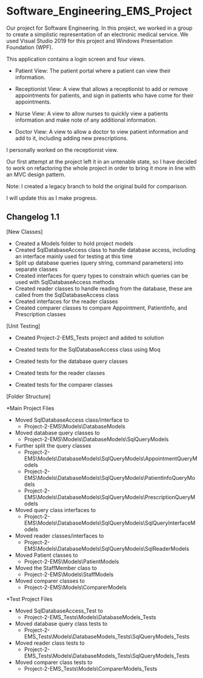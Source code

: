 # Software_Engineering_EMS_Project

Our project for Software Engineering. In this project, we worked in a group to create a simplistic representation of an electronic medical service.
We used Visual Studio 2019 for this project and Windows Presentation Foundation (WPF). 

This application contains a login screen and four views.

 - Patient View: The patient portal where a patient can view their information.

 - Receptionist View: A view that allows a receptionist to add or remove appointments for patients, and sign in patients who have come for their appointments.

 - Nurse View: A view to allow nurses to quickly view a patients information and make note of any additional information.

 - Doctor View: A view to allow a doctor to view patient information and add to it, including adding new prescriptions.


I personally worked on the receptionist view.

Our first attempt at the project left it in an untenable state, so I have decided to work on refactoring the whole project in order to bring it more in line with an MVC design pattern.

Note: I created a legacy branch to hold the original build for comparison.

I will update this as I make progress.

## Changelog 1.1
[New Classes]
 - Created a Models folder to hold project models
 - Created SqlDatabaseAccess class to handle database access, including an interface mainly used for testing at this time
 - Split up database queries (query string, command parameters) into separate classes
 - Created interfaces for query types to constrain which queries can be used with SqlDatabaseAccess methods
 - Created reader classes to handle reading from the database, these are called from the SqlDatabaseAccess class
 - Created interfaces for the reader classes
 - Created comparer classes to compare Appointment, PatientInfo, and Prescription classes

[Unit Testing]
 - Created Project-2-EMS_Tests project and added to solution

 - Created tests for the SqlDatabaseAccess class using Moq
 - Created tests for the database query classes
 - Created tests for the reader classes
 - Created tests for the comparer classes

[Folder Structure]

 *Main Project Files
 - Moved SqlDatabaseAccess class/interface to   
   - Project-2-EMS\Models\DatabaseModels
 - Moved database query classes to              
   - Project-2-EMS\Models\DatabaseModels\SqlQueryModels
 - Further split the query classes              
   - Project-2-EMS\Models\DatabaseModels\SqlQueryModels\AppointmentQueryModels
   - Project-2-EMS\Models\DatabaseModels\SqlQueryModels\PatientInfoQueryModels
   - Project-2-EMS\Models\DatabaseModels\SqlQueryModels\PrescriptionQueryModels
 - Moved query class interfaces to              
   - Project-2-EMS\Models\DatabaseModels\SqlQueryModels\SqlQueryInterfaceModels
 - Moved reader classes/interfaces to           
   - Project-2-EMS\Models\DatabaseModels\SqlQueryModels\SqlReaderModels
 - Moved Patient classes to                     
   - Project-2-EMS\Models\PatientModels
 - Moved the StaffMember class to               
   - Project-2-EMS\Models\StaffModels
 - Moved comparer classes to                    
   - Project-2-EMS\Models\ComparerModels
 
 *Test Project Files
 - Moved SqlDatabaseAccess_Test to              
   - Project-2-EMS_Tests\Models\DatabaseModels_Tests
 - Moved database query class tests to          
   - Project-2-EMS_Tests\Models\DatabaseModels_Tests\SqlQueryModels_Tests
 - Moved reader class tests to                  
   - Project-2-EMS_Tests\Models\DatabaseModels_Tests\SqlQueryModels_Tests
 - Moved comparer class tests to                
   - Project-2-EMS_Tests\Models\ComparerModels_Tests
